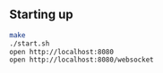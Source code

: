 ## Starting up ##

```sh
make
./start.sh
open http://localhost:8080
open http://localhost:8080/websocket
```
